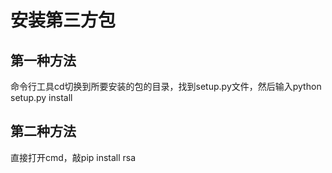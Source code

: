 # 安装第三方包

## 第一种方法
命令行工具cd切换到所要安装的包的目录，找到setup.py文件，然后输入python setup.py install

## 第二种方法
直接打开cmd，敲pip install rsa
